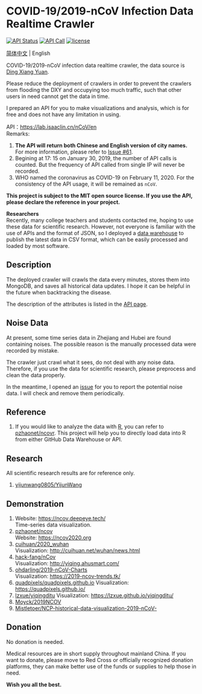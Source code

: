 # COVID-19/2019-nCoV Infection Data Realtime Crawler

[![API Status](https://img.shields.io/website?url=https%3A%2F%2Flab.isaaclin.cn)](https://lab.isaaclin.cn/nCoV/)
[![API Call](https://img.shields.io/badge/dynamic/json?color=orange&label=API%20Call&query=%24.count&url=https%3A%2F%2Flab.isaaclin.cn%2FnCoV%2Fapi%2Fusage)](https://lab.isaaclin.cn/nCoV/)
[![license](https://img.shields.io/github/license/BlankerL/DXY-COVID-19-Crawler)](https://github.com/BlankerL/DXY-COVID-19-Crawler/blob/master/LICENSE)

[简体中文](README.md) | English

COVID-19/2019-nCoV infection data realtime crawler, 
the data source is [Ding Xiang Yuan](https://3g.dxy.cn/newh5/view/pneumonia).

Please reduce the deployment of crawlers in order to prevent the crawlers 
from flooding the DXY and occupying too much traffic, 
such that other users in need cannot get the data in time. 

I prepared an API for you to make visualizations and analysis, 
which is for free and does not have any limitation in using. 

API：https://lab.isaaclin.cn/nCoV/en  
Remarks:  
1. **The API will return both Chinese and English version of city names.**
For more information, please refer to [Issue #61](https://github.com/BlankerL/DXY-COVID-19-Crawler/issues/61).
2. Begining at 17: 15 on January 30, 2019, the number of API calls is counted. 
But the frequency of API called from single IP will never be recorded.
3. WHO named the coronavirus as COVID-19 on February 11, 2020. 
For the consistency of the API usage, it will be remained as `nCoV`.

**This project is subject to the MIT open source license. 
If you use the API, please declare the reference in your project.**

**Researchers**  
Recently, many college teachers and students contacted me, 
hoping to use these data for scientific research. 
However, not everyone is familiar with the use of APIs and the format of JSON, 
so I deployed a [data warehouse](https://github.com/BlankerL/DXY-COVID-19-Data) 
to publish the latest data in CSV format, which can be easily processed and loaded by most software.

## Description
The deployed crawler will crawls the data every minutes, 
stores them into MongoDB, and saves all historical data updates. 
I hope it can be helpful in the future when backtracking the disease.

The description of the attributes is listed in the [API page](https://lab.isaaclin.cn/nCoV/).  

## Noise Data
At present, some time series data in Zhejiang and Hubei are found containing noises. 
The possible reason is the manually processed data were recorded by mistake. 

The crawler just crawl what it sees, do not deal with any noise data. 
Therefore, if you use the data for scientific research, please preprocess and clean the data properly. 

In the meantime, I opened an [issue](https://github.com/BlankerL/DXY-COVID-19-Crawler/issues/34) 
for you to report the potential noise data. I will check and remove them periodically. 

## Reference
1. If you would like to analyze the data with [R](https://www.r-project.org/),
you can refer to [pzhaonet/ncovr](https://github.com/pzhaonet/ncovr).
This project will help you to directly load data into R from either GitHub Data Warehouse or API. 

## Research
All scientific research results are for reference only.
1. [yijunwang0805/YijunWang](https://github.com/yijunwang0805/YijunWang)

## Demonstration
1. Website: https://ncov.deepeye.tech/  
   Time-series data visualization.
2. [pzhaonet/ncov](https://github.com/pzhaonet/ncov)  
   Website: https://ncov2020.org
3. [cuihuan/2020_wuhan](https://github.com/cuihuan/2020_wuhan)  
   Visualization: http://cuihuan.net/wuhan/news.html
4. [hack-fang/nCov](https://github.com/hack-fang/nCov)  
   Visualization: http://yiqing.ahusmart.com/
5. [ohdarling/2019-nCoV-Charts](https://github.com/ohdarling/2019-nCoV-Charts)  
   Visualization: https://2019-ncov-trends.tk/
6. [quadpixels/quadpixels.github.io](https://github.com/quadpixels/quadpixels.github.io)
   Visualization: https://quadpixels.github.io/
7. [lzxue/yiqingditu](https://github.com/lzxue/yiqingditu)
   Visualization: https://lzxue.github.io/yiqingditu/
8. [Moyck/2019NCOV](https://github.com/Moyck/2019NCOV)
9. [Mistletoer/NCP-historical-data-visualization-2019-nCoV-](https://github.com/Mistletoer/NCP-historical-data-visualization-2019-nCoV-)

## Donation
No donation is needed. 

Medical resources are in short supply throughout mainland China. 
If you want to donate, please move to Red Cross or officially recognized donation platforms, 
they can make better use of the funds or supplies to help those in need.

**Wish you all the best.**
